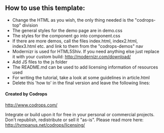 ## How to use this template:

- Change the HTML as you wish, the only thing needed is the "codrops-top" division
- The general styles for the demo page are in demo.css
- The styles for the component go into component.css
- If there are more demos, call the files index.html, index2.html, index3.html etc. and link to them from the "codrops-demos" nav
- Modernizr is used for HTML5Shiv. If you need anything else just replace it with your custom build: http://modernizr.com/download/
- Add JS files to the js folder
- The README.md can be used to add licensing information of resources used
- For writing the tutorial, take a look at some guidelines in article.html
- Delete this 'how to' in the final version and leave the following lines:

#### Created by Codrops

http://www.codrops.com/

Integrate or build upon it for free in your personal or commercial projects. Don't republish, redistribute or sell it "as-is". Please read more here: http://tympanus.net/codrops/licensing/


